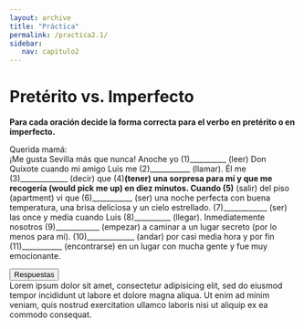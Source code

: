 ```yaml
---
layout: archive
title: "Práctica"
permalink: /practica2.1/
sidebar:
   nav: capitulo2
---
```

# Pretérito vs. Imperfecto

**Para cada oración decide la forma correcta para el verbo en pretérito o en imperfecto.**

Querida mamá:  
¡Me gusta Sevilla más que nunca! Anoche yo (1)__________ (leer) Don Quixote cuando mi amigo Luis me (2)___________ (llamar). Él me (3)_____________ (decir) que (4)____________(tener) una sorpresa para mí y que me recogería (would pick me up) en diez minutos. Cuando (5)____________ (salir) del piso (apartment) vi que (6)___________ (ser) una noche perfecta con buena temperatura, una brisa deliciosa y un cielo estrellado. (7)____________ (ser) las once y media cuando Luis (8)__________ (llegar). Inmediatemente nosotros (9)____________ (empezar) a caminar a un lugar secreto (por lo menos para mí). (10)_____________ (andar) por casi media hora y por fin (11)___________ (encontrarse) en un lugar con mucha gente y fue muy emocionante.

<html>
<head>
  <meta name="viewport" content="width=device-width, initial-scale=1">
  <link rel="stylesheet" href="https://maxcdn.bootstrapcdn.com/bootstrap/3.4.1/css/bootstrap.min.css">
  <script src="https://ajax.googleapis.com/ajax/libs/jquery/3.4.1/jquery.min.js"></script>
  <script src="https://maxcdn.bootstrapcdn.com/bootstrap/3.4.1/js/bootstrap.min.js"></script>
</head>
<body>

<div class="container">
  <button type="button" class="btn btn-info" data-toggle="collapse" data-target="#demo">Respuestas</button>
  <div id="demo" class="collapse">
    Lorem ipsum dolor sit amet, consectetur adipisicing elit,
    sed do eiusmod tempor incididunt ut labore et dolore magna aliqua. Ut enim ad minim veniam,
    quis nostrud exercitation ullamco laboris nisi ut aliquip ex ea commodo consequat.
  </div>
</div>

